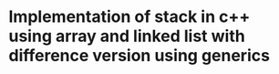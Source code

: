 # Implementation of stack in c++ using array and linked list with difference version using generics
